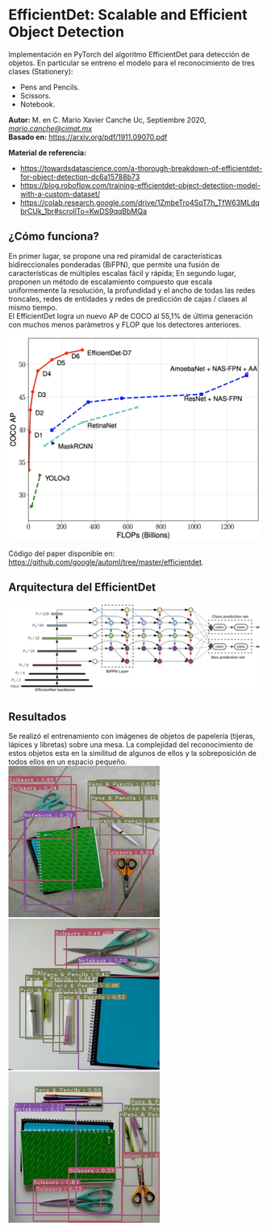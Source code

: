 # EfficientDet: Scalable and Efficient Object Detection
Implementación en PyTorch del algoritmo EfficientDet para detección de objetos. En particular se entreno el modelo para el reconocimiento de tres clases (Stationery):
* Pens and Pencils.
* Scissors.
* Notebook.

**Autor:**  M. en C. Mario Xavier Canche Uc, Septiembre 2020, *mario.canche@cimat.mx*  
**Basado en:** https://arxiv.org/pdf/1911.09070.pdf 

**Material de referencia:**
- https://towardsdatascience.com/a-thorough-breakdown-of-efficientdet-for-object-detection-dc6a15788b73
- https://blog.roboflow.com/training-efficientdet-object-detection-model-with-a-custom-dataset/
- https://colab.research.google.com/drive/1ZmbeTro4SqT7h_TfW63MLdqbrCUk_1br#scrollTo=KwDS9qqBbMQa

## ¿Cómo funciona?
En primer lugar, se propone una red piramidal de características bidireccionales ponderadas (BiFPN), que permite una fusión de características de múltiples escalas fácil y rápida; En segundo lugar, proponen un método de escalamiento compuesto que escala uniformemente la resolución, la profundidad y el ancho de todas las redes troncales, redes de entidades y redes de predicción de cajas / clases al mismo tiempo.  
El EfficientDet logra un nuevo AP de COCO al 55,1% de última generación con muchos menos parámetros y FLOP que los detectores anteriores.

<img src="images/flops.png" width="500">

Código del paper disponible en: https://github.com/google/automl/tree/master/efficientdet.

## Arquitectura del EfficientDet
<img src="images/network.png" width="800">

## Resultados
Se realizó el entrenamiento con imágenes de objetos de papelería (tijeras, lápices y libretas) sobre una mesa.
La complejidad del reconocimiento de estos objetos esta en la similitud de algunos de ellos y la sobreposición de todos ellos en un espacio pequeño.
<img src="images/output0.jpg" width="300">
<img src="images/output1.jpg" width="300">
<img src="images/output2.jpg" width="300">


